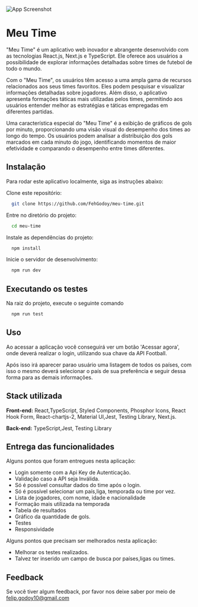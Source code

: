 
![App Screenshot](https://godoydev.com.br/imagem-qualquer/teste.png)


# Meu Time

"Meu Time" é um aplicativo web inovador e abrangente desenvolvido com as tecnologias React.js, Next.js e TypeScript. Ele oferece aos usuários a possibilidade de explorar informações detalhadas sobre times de futebol de todo o mundo.

Com o "Meu Time", os usuários têm acesso a uma ampla gama de recursos relacionados aos seus times favoritos. Eles podem pesquisar e visualizar informações detalhadas sobre jogadores. Além disso, o aplicativo apresenta formações táticas mais utilizadas pelos times, permitindo aos usuários entender melhor as estratégias e táticas empregadas em diferentes partidas.

Uma característica especial do "Meu Time" é a exibição de gráficos de gols por minuto, proporcionando uma visão visual do desempenho dos times ao longo do tempo. Os usuários podem analisar a distribuição dos gols marcados em cada minuto do jogo, identificando momentos de maior efetividade e comparando o desempenho entre times diferentes.




## Instalação
Para rodar este aplicativo localmente, siga as instruções abaixo:

Clone este repositório:

```bash
  git clone https://github.com/FehGodoy/meu-time.git
```

Entre no diretório do projeto:

```bash
  cd meu-time
```

Instale as dependências do projeto:

```bash
  npm install
```

Inicie o servidor de desenvolvimento:

```bash
  npm run dev
```
    
## Executando os testes

Na raiz do projeto, execute o seguinte comando


```bash
  npm run test
```


## Uso

Ao acessar a aplicação você conseguirá ver um botão 'Acessar agora', onde deverá realizar o login, utilizando sua chave da API Football.

Após isso irá aparecer parao usuário uma listagem de todos os países, com isso o mesmo deverá selecionar o país de sua preferência e seguir dessa forma para as demais informações.
## Stack utilizada

**Front-end:** React,TypeScript, Styled Components, Phosphor Icons, React Hook Form, React-chartjs-2, Material UI,Jest, Testing Library, Next.js.

**Back-end:** TypeScript,Jest, Testing Library


## Entrega das funcionalidades

Alguns pontos que foram entregues nesta aplicação:

- Login somente com a Api Key de Autenticação.
- Validação caso a API seja Inválida.
-  Só é possível consultar dados do time após o login.
- Só é possível selecionar um país,liga, temporada ou time por vez.
- Lista de jogadores, com nome, idade e nacionalidade
- Formação mais utilizada na temporada
- Tabela de resultados
- Gráfico da quantidade de gols.
- Testes
- Responsividade

Alguns pontos que precisam ser melhorados nesta aplicação:

- Melhorar os testes realizados.
- Talvez ter inserido um campo de busca por países,ligas ou times.






## Feedback

Se você tiver algum feedback, por favor nos deixe saber por meio de felip.godoy10@gmail.com

